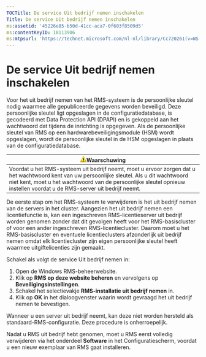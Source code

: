 ```yaml
---
TOCTitle: De service Uit bedrijf nemen inschakelen
Title: De service Uit bedrijf nemen inschakelen
ms:assetid: '45226e85-b50d-41cc-aca7-0f603f8509d5'
ms:contentKeyID: 18113906
ms:mtpsurl: 'https://technet.microsoft.com/nl-nl/library/Cc720261(v=WS.10)'
---
```


De service Uit bedrijf nemen inschakelen
========================================

Voor het uit bedrijf nemen van het RMS-systeem is de persoonlijke sleutel nodig waarmee alle gepubliceerde gegevens worden beveiligd. Deze persoonlijke sleutel ligt opgeslagen in de configuratiedatabase, is gecodeerd met Data Protection API (DPAPI) en is gekoppeld aan het wachtwoord dat tijdens de inrichting is opgegeven. Als de persoonlijke sleutel van RMS op een hardwarebeveiligingsmodule (HSM) wordt opgeslagen, wordt de persoonlijke sleutel in de HSM opgeslagen in plaats van de configuratiedatabase.

| ![](images/Cc720261.Caution(WS.10).gif)Waarschuwing                                                                                                                                                                                        |
|-------------------------------------------------------------------------------------------------------------------------------------------------------------------------------------------------------------------------------------------------------------------------|
| Voordat u het RMS-systeem uit bedrijf neemt, moet u ervoor zorgen dat u het wachtwoord kent van uw persoonlijke sleutel. Als u dit wachtwoord niet kent, moet u het wachtwoord van de persoonlijke sleutel opnieuw instellen voordat u de RMS-server uit bedrijf neemt. |

De eerste stap om het RMS-systeem te verwijderen is het uit bedrijf nemen van de servers in het cluster. Aangezien het uit bedrijf nemen een licentiefunctie is, kan een ingeschreven RMS-licentieserver uit bedrijf worden genomen zonder dat dit gevolgen heeft voor het RMS-basiscluster of voor een ander ingeschreven RMS-licentiecluster. Daarom moet u het RMS-basiscluster en eventuele licentieclusters afzonderlijk uit bedrijf nemen omdat elk licentiecluster zijn eigen persoonlijke sleutel heeft waarmee uitgiftelicenties zijn gemaakt.

Schakel als volgt de service Uit bedrijf nemen in:

1.  Open de Windows RMS-beheerwebsite.
2.  Klik op **RMS op deze website beheren** en vervolgens op **Beveiligingsinstellingen**.
3.  Schakel het selectievakje **RMS-installatie uit bedrijf nemen** in.
4.  Klik op **OK** in het dialoogvenster waarin wordt gevraagd het uit bedrijf nemen te bevestigen.

Wanneer u een server uit bedrijf neemt, kan deze niet worden hersteld als standaard-RMS-configuratie. Deze procedure is onherroepelijk.

Nadat u RMS uit bedrijf hebt genomen, moet u RMS eerst volledig verwijderen via het onderdeel **Software** in het Configuratiescherm, voordat u een nieuw exemplaar van RMS gaat installeren.
